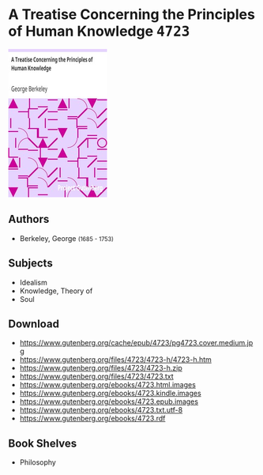 # A Treatise Concerning the Principles of Human Knowledge <kbd>4723</kbd>

![](./cover.medium.jpg "")

## Authors


 - Berkeley, George <small>(1685 - 1753)</small>

## Subjects


 - Idealism
 - Knowledge, Theory of
 - Soul

## Download


 - https://www.gutenberg.org/cache/epub/4723/pg4723.cover.medium.jpg
 - https://www.gutenberg.org/files/4723/4723-h/4723-h.htm
 - https://www.gutenberg.org/files/4723/4723-h.zip
 - https://www.gutenberg.org/files/4723/4723.txt
 - https://www.gutenberg.org/ebooks/4723.html.images
 - https://www.gutenberg.org/ebooks/4723.kindle.images
 - https://www.gutenberg.org/ebooks/4723.epub.images
 - https://www.gutenberg.org/ebooks/4723.txt.utf-8
 - https://www.gutenberg.org/ebooks/4723.rdf

## Book Shelves


 - Philosophy
